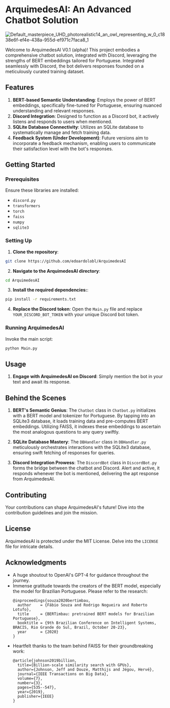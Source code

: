 
# ArquimedesAI: An Advanced Chatbot Solution

![Default_masterpiece_UHD_photorealistic14_an_owl_representing_w_0_c1838e6f-ef4e-438a-955d-ef971c7faca8_1](https://github.com/edoardolobl/ArquimedesAI/assets/12720007/527d5c6c-4d2a-4221-aa89-4329ac57f491)


Welcome to ArquimedesAI V0.1 (alpha)! This project embodies a comprehensive chatbot solution, integrated with Discord, leveraging the strengths of BERT embeddings tailored for Portuguese. Integrated seamlessly with Discord, the bot delivers responses founded on a meticulously curated training dataset.

## Features

1. **BERT-based Semantic Understanding**: Employs the power of BERT embeddings, specifically fine-tuned for Portuguese, ensuring nuanced understanding and relevant responses.
2. **Discord Integration**: Designed to function as a Discord bot, it actively listens and responds to users when mentioned.
3. **SQLite Database Connectivity**: Utilizes an SQLite database to systematically manage and fetch training data.
4. **Feedback System (Under Development)**: Future versions aim to incorporate a feedback mechanism, enabling users to communicate their satisfaction level with the bot's responses.

## Getting Started

### Prerequisites

Ensure these libraries are installed:
- `discord.py`
- `transformers`
- `torch`
- `faiss`
- `numpy`
- `sqlite3`

### Setting Up

1. **Clone the repository**:
```bash
git clone https://github.com/edoardolobl/ArquimedesAI
```

2. **Navigate to the ArquimedesAI directory**:
```bash
cd ArquimedesAI
```

3. **Install the required dependencies:**:
```bash
pip install -r requirements.txt
```

4. **Replace the Discord token**:
Open the `Main.py` file and replace `YOUR_DISCORD_BOT_TOKEN` with your unique Discord bot token.

### Running ArquimedesAI

Invoke the main script:
```bash
python Main.py
```

## Usage

1. **Engage with ArquimedesAI on Discord**:
Simply mention the bot in your text and await its response.

## Behind the Scenes

1. **BERT's Semantic Genius**: The `Chatbot` class in `Chatbot.py` initializes with a BERT model and tokenizer for Portuguese. By tapping into an SQLite3 database, it loads training data and pre-computes BERT embeddings. Utilizing FAISS, it indexes these embeddings to ascertain the most analogous questions to any query swiftly.

2. **SQLite Database Mastery**: The `DBHandler` class in `DBHandler.py` meticulously orchestrates interactions with the SQLite3 database, ensuring swift fetching of responses for queries.

3. **Discord Integration Prowess**: The `DiscordBot` class in `DiscordBot.py` forms the bridge between the chatbot and Discord. Alert and active, it responds whenever the bot is mentioned, delivering the apt response from ArquimedesAI.

## Contributing

Your contributions can shape ArquimedesAI's future! Dive into the contribution guidelines and join the mission.

## License

ArquimedesAI is protected under the MIT License. Delve into the `LICENSE` file for intricate details.

## Acknowledgments

- A huge shoutout to OpenAI's GPT-4 for guidance throughout the journey.
- Immense gratitude towards the creators of the BERT model, especially the model for Brazilian Portuguese. Please refer to the research: 
  ```
  @inproceedings{souza2020bertimbau,
    author    = {Fábio Souza and Rodrigo Nogueira and Roberto Lotufo},
    title     = {BERTimbau: pretrained BERT models for Brazilian Portuguese},
    booktitle = {9th Brazilian Conference on Intelligent Systems, BRACIS, Rio Grande do Sul, Brazil, October 20-23},
    year      = {2020}
  }
  ```
- Heartfelt thanks to the team behind FAISS for their groundbreaking work:
  ```
  @article{johnson2019billion,
    title={Billion-scale similarity search with GPUs},
    author={Johnson, Jeff and Douze, Matthijs and Jégou, Hervé},
    journal={IEEE Transactions on Big Data},
    volume={7},
    number={3},
    pages={535--547},
    year={2019},
    publisher={IEEE}
  }
  ```
